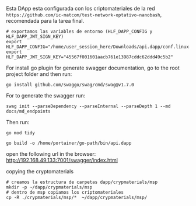 Esta DApp esta configurada con los criptomateriales de la red `https://github.com/ic-matcom/test-network-optativo-nanobash`, recomendada para la tarea final.

```shell
# exportamos las variables de entorno (HLF_DAPP_CONFIG y HLF_DAPP_JWT_SIGN_KEY)
export HLF_DAPP_CONFIG="/home/user_session_here/Downloads/api.dapp/conf.linux.yaml"
export HLF_DAPP_JWT_SIGN_KEY="45567f001601aacb761e13987cddc62ddd49c5b2"
```

For install go plugin for generate swagger documentation, go to the root project folder and then run:

```shell
go install github.com/swaggo/swag/cmd/swag@v1.7.0
```

For to generate the swagger run:
```shell
swag init --parseDependency --parseInternal --parseDepth 1 --md docs/md_endpoints
```

Then run:
```shell
go mod tidy

go build -o /home/portainer/go-path/bin/api.dapp
```


open the following url in the browser: http://192.168.49.133:7001/swagger/index.html


copying the cryptomaterials
```shell
# creamos la estructura de carpetas dapp/crypmaterials/msp
mkdir -p ~/dapp/crypmaterials/msp
# dentro de msp copiamos los criptomateriales
cp -R ./crypmaterials/msp/*  ~/dapp/crypmaterials/msp/
```

